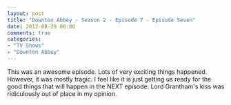 ```yaml
---
layout: post
title: "Downton Abbey - Season 2 - Episode 7 - Episode Seven"
date: 2012-08-29 00:00
comments: true
categories:
- "TV Shows"
- "Downton Abbey"
---
```


This was an awesome episode. Lots of very exciting things
happened. However, it was mostly tragic. I feel like it is just
getting us ready for the good things that will happen in the NEXT
episode. Lord Grantham's kiss was ridiculously out of place in my
opinion.
